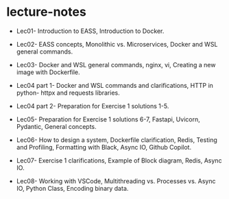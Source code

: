 # lecture-notes

- Lec01- Introduction to EASS, Introduction to Docker.  

- Lec02- EASS concepts, Monolithic vs. Microservices, Docker and WSL general commands.  

- Lec03- Docker and WSL general commands, nginx, vi, Creating a new image with Dockerfile.  

- Lec04 part 1- Docker and WSL commands and clarifications, HTTP in python- httpx and requests libraries.  

- Lec04 part 2- Preparation for Exercise 1 solutions 1-5.  

- Lec05- Preparation for Exercise 1 solutions 6-7, Fastapi, Uvicorn, Pydantic, General concepts.  

- Lec06- How to design a system, Dockerfile clarification, Redis, Testing and Profiling, Formatting with Black, Async IO, Github Copilot.  

- Lec07- Exercise 1 clarifications, Example of Block diagram, Redis, Async IO.  

- Lec08- Working with VSCode, Multithreading vs. Processes vs. Async IO, Python Class, Encoding binary data.

